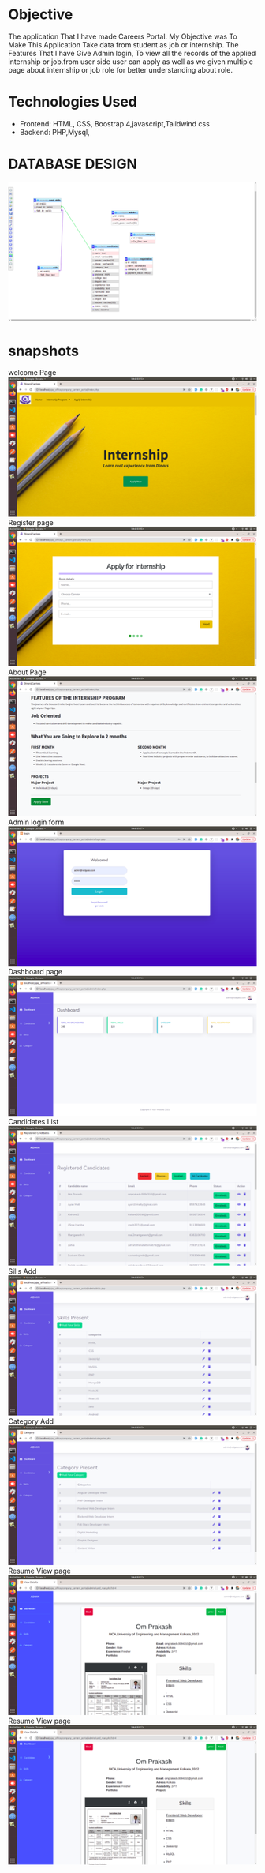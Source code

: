 # Objective
The application That I have made Careers Portal. My Objective was To Make This Application Take data from student as job or internship. The Features That I have Give Admin login, To view all the records of the applied internship or job.from user side user can apply as well as we given multiple page about internship or job role for better understanding about role.

# Technologies Used
* Frontend: HTML, CSS, Boostrap 4,javascript,Taildwind css
* Backend: PHP,Mysql,
# DATABASE DESIGN
![ER  Diagram](snapshots/db.png)

# snapshots
welcome Page
![welcome Page](snapshots/u1.png)
Register page
![login Page](snapshots/u2.png)
About Page
![Login page](snapshots/u3.png)
Admin login form
![welcome Page](snapshots/u11.png)
Dashboard page
![welcome Page](snapshots/a1.png)
Candidates List
![welcome Page](snapshots/a2.png)
Sills Add 
![welcome Page](snapshots/a3.png)
Category Add
![welcome Page](snapshots/a4.png)
Resume View page
![welcome Page](snapshots/a5.png)
Resume View page
![welcome Page](snapshots/a6.png)
